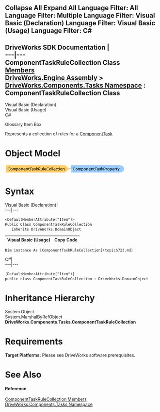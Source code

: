Collapse All Expand All Language Filter: All  Language Filter: Multiple  Language Filter: Visual Basic (Declaration) Language Filter: Visual Basic (Usage) Language Filter: C#  
---  
DriveWorks SDK Documentation  |   
---|---  
ComponentTaskRuleCollection Class   
[Members](topic6724.md)   
[DriveWorks.Engine Assembly](topic2156.md) > [DriveWorks.Components.Tasks Namespace](topic6391.md) : ComponentTaskRuleCollection Class  
---  
  
Visual Basic (Declaration)    
Visual Basic (Usage)    
C# 

Glossary Item Box

Represents a collection of rules for a [ComponentTask](topic6407.md). 

# Object Model

![](dotnetdiagramimages/image353.png)

# Syntax

Visual Basic (Declaration)|   
---|---  
      
    
    <DefaultMemberAttribute("Item")>
    Public Class ComponentTaskRuleCollection 
       Inherits DriveWorks.DomainObject  
  
Visual Basic (Usage)| Copy Code  
---|---  
      
    
    Dim instance As [ComponentTaskRuleCollection](topic6723.md)  
  
C#|   
---|---  
      
    
    [DefaultMemberAttribute("Item")]
    public class ComponentTaskRuleCollection : DriveWorks.DomainObject   
  
# Inheritance Hierarchy

System.Object  
System.MarshalByRefObject  
**DriveWorks.Components.Tasks.ComponentTaskRuleCollection**  


# Requirements

**Target Platforms:** Please see DriveWorks software prerequisites.

# See Also

#### Reference

[ComponentTaskRuleCollection Members](topic6724.md)   
[DriveWorks.Components.Tasks Namespace](topic6391.md)


